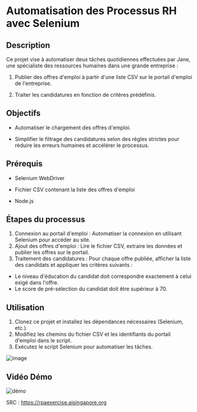 # Automatisation des Processus RH avec Selenium

## Description

Ce projet vise à automatiser deux tâches quotidiennes effectuées par Jane, une spécialiste des ressources humaines dans une grande entreprise :


1. Publier des offres d'emploi à partir d'une liste CSV sur le portail d'emploi de l'entreprise.

2. Traiter les candidatures en fonction de critères prédéfinis.


## Objectifs

- Automatiser le chargement des offres d'emploi.

- Simplifier le filtrage des candidatures selon des règles strictes pour réduire les erreurs humaines et accélérer le processus.


## Prérequis

- Selenium WebDriver

- Fichier CSV contenant la liste des offres d'emploi

- Node.js


## Étapes du processus

1. Connexion au portail d'emploi : Automatiser la connexion en utilisant Selenium pour accéder au site.
2. Ajout des offres d'emploi : Lire le fichier CSV, extraire les données et publier les offres sur le portail.
3. Traitement des candidatures : Pour chaque offre publiée, afficher la liste des candidats et appliquer les critères suivants :
- Le niveau d'éducation du candidat doit correspondre exactement à celui exigé dans l'offre.
- Le score de pré-sélection du candidat doit être supérieur à 70.
## Utilisation
1. Clonez ce projet et installez les dépendances nécessaires (Selenium, etc.).
2. Modifiez les chemins du fichier CSV et les identifiants du portail d'emploi dans le script.
3. Exécutez le script Selenium pour automatiser les tâches.

![image](https://github.com/user-attachments/assets/c20db60b-2499-4354-9c33-db2eb6d3ab7f)

## Vidéo Démo


![démo](https://github.com/user-attachments/assets/1df4992f-1014-4a62-8cc6-808045cb0d45)




SRC :  https://rpaexercise.aisingapore.org
